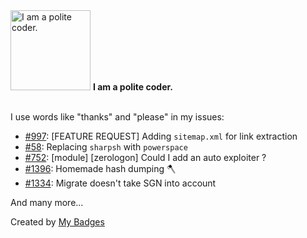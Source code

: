<img src="https://my-badges.github.io/my-badges/polite-coder.png" alt="I am a polite coder." title="I am a polite coder." width="128">
<strong>I am a polite coder.</strong>
<br><br>

I use words like "thanks" and "please" in my issues:

- <a href="https://github.com/epi052/feroxbuster/issues/997">#997</a>: [FEATURE REQUEST] Adding `sitemap.xml` for link extraction
- <a href="https://github.com/sliverarmory/armory/issues/58">#58</a>: Replacing `sharpsh` with `powerspace`
- <a href="https://github.com/byt3bl33d3r/CrackMapExec/issues/752">#752</a>: [module] [zerologon] Could I add an auto exploiter ?
- <a href="https://github.com/BishopFox/sliver/issues/1396">#1396</a>: Homemade hash dumping 🪓
- <a href="https://github.com/BishopFox/sliver/issues/1334">#1334</a>: Migrate doesn't take SGN into account

 And many more...


Created by <a href="https://github.com/my-badges/my-badges">My Badges</a>